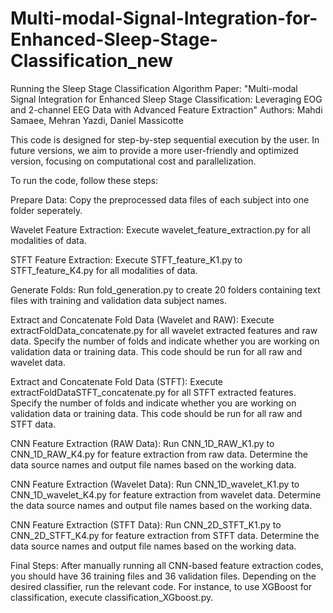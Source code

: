 # Multi-modal-Signal-Integration-for-Enhanced-Sleep-Stage-Classification_new

Running the Sleep Stage Classification Algorithm
Paper: "Multi-modal Signal Integration for Enhanced Sleep Stage Classification: Leveraging EOG and 2-channel EEG Data with Advanced Feature Extraction"
Authors: Mahdi Samaee, Mehran Yazdi, Daniel Massicotte

This code is designed for step-by-step sequential execution by the user. In future versions, we aim to provide a more user-friendly and optimized version, focusing on computational cost and parallelization.

To run the code, follow these steps:

Prepare Data:
Copy the preprocessed data files of each subject into one folder seperately.

Wavelet Feature Extraction:
Execute wavelet_feature_extraction.py for all modalities of data.

STFT Feature Extraction:
Execute STFT_feature_K1.py to STFT_feature_K4.py for all modalities of data.

Generate Folds:
Run fold_generation.py to create 20 folders containing text files with training and validation data subject names.

Extract and Concatenate Fold Data (Wavelet and RAW):
Execute extractFoldData_concatenate.py for all wavelet extracted features and raw data.
Specify the number of folds and indicate whether you are working on validation data or training data.
This code should be run for all raw and wavelet data.

Extract and Concatenate Fold Data (STFT):
Execute extractFoldDataSTFT_concatenate.py for all STFT extracted features.
Specify the number of folds and indicate whether you are working on validation data or training data.
This code should be run for all raw and STFT data.

CNN Feature Extraction (RAW Data):
Run CNN_1D_RAW_K1.py to CNN_1D_RAW_K4.py for feature extraction from raw data.
Determine the data source names and output file names based on the working data.

CNN Feature Extraction (Wavelet Data):
Run CNN_1D_wavelet_K1.py to CNN_1D_wavelet_K4.py for feature extraction from wavelet data.
Determine the data source names and output file names based on the working data.

CNN Feature Extraction (STFT Data):
Run CNN_2D_STFT_K1.py to CNN_2D_STFT_K4.py for feature extraction from STFT data.
Determine the data source names and output file names based on the working data.

Final Steps:
After manually running all CNN-based feature extraction codes, you should have 36 training files and 36 validation files.
Depending on the desired classifier, run the relevant code. For instance, to use XGBoost for classification, execute classification_XGboost.py.
